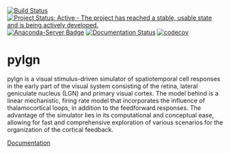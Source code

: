 [![Build Status](https://travis-ci.org/miladh/pylgn.svg?branch=0.9)](https://travis-ci.org/miladh/pylgn)
[![Project Status: Active - The project has reached a stable, usable state and is being actively developed.](http://www.repostatus.org/badges/latest/active.svg)](http://www.repostatus.org/#active)
[![Anaconda-Server Badge](https://anaconda.org/cinpla/pylgn/badges/installer/conda.svg)](https://conda.anaconda.org/cinpla)
[![Documentation Status](https://readthedocs.org/projects/pylgn/badge/?version=latest)](http://pylgn.readthedocs.io/en/latest/?badge=latest)
[![codecov](https://codecov.io/gh/miladh/pylgn/branch/0.9/graph/badge.svg)](https://codecov.io/gh/miladh/pylgn)



# pylgn #

pylgn is a visual stimulus-driven simulator of spatiotemporal cell responses in the early part of the visual system consisting of the retina, lateral geniculate nucleus (LGN) and primary visual cortex. The model behind is a linear mechanistic, firing rate model that incorporates the influence of thalamocortical loops, in addition to the feedforward responses. The advantage of the simulator lies in its computational and conceptual ease, allowing for fast and comprehensive exploration of various scenarios for the organization of the cortical feedback.

[Documentation](http://pylgn.readthedocs.io/)
